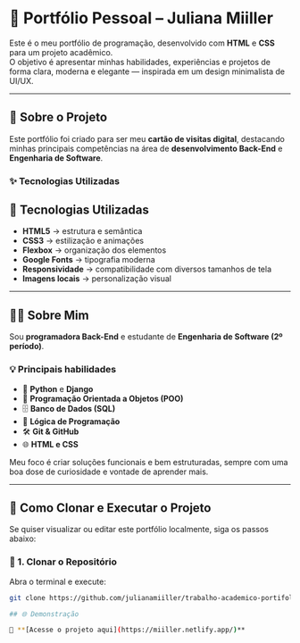 # 💼 Portfólio Pessoal – Juliana Miiller

Este é o meu portfólio de programação, desenvolvido com **HTML** e **CSS** para um projeto acadêmico.  
O objetivo é apresentar minhas habilidades, experiências e projetos de forma clara, moderna e elegante — inspirada em um design minimalista de UI/UX.

---

## 🚀 Sobre o Projeto

Este portfólio foi criado para ser meu **cartão de visitas digital**, destacando minhas principais competências na área de **desenvolvimento Back-End** e **Engenharia de Software**.

### ✨ Tecnologias Utilizadas

## 🧩 Tecnologias Utilizadas

- **HTML5** → estrutura e semântica  
- **CSS3** → estilização e animações  
- **Flexbox** → organização dos elementos  
- **Google Fonts** → tipografia moderna  
- **Responsividade** → compatibilidade com diversos tamanhos de tela  
- **Imagens locais** → personalização visual 
---

## 👩‍💻 Sobre Mim

Sou **programadora Back-End** e estudante de **Engenharia de Software (2º período)**. 

### 💡 Principais habilidades

- 🐍 **Python** e **Django**  
- 🧩 **Programação Orientada a Objetos (POO)**  
- 🗄️ **Banco de Dados (SQL)**  
- 🧠 **Lógica de Programação**  
- 🛠️ **Git & GitHub**  
- 🌐 **HTML e CSS**

Meu foco é criar soluções funcionais e bem estruturadas, sempre com uma boa dose de curiosidade e vontade de aprender mais.

---

## 🧩 Como Clonar e Executar o Projeto

Se quiser visualizar ou editar este portfólio localmente, siga os passos abaixo:

### 🔹 1. Clonar o Repositório

Abra o terminal e execute:

```bash
git clone https://github.com/julianamiiller/trabalho-academico-portifolio.git

## 🌐 Demonstração  

🔗 **[Acesse o projeto aqui](https://miiller.netlify.app/)**  
